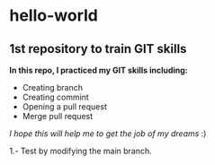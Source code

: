 # hello-world
## 1st repository to train GIT skills

**In this repo, I practiced my GIT skills including:**

- Creating branch
- Creating commint
- Opening a pull request
- Merge pull request

*I hope this will help me to get the job of my dreams* :)


1.- Test by modifying the main branch.
